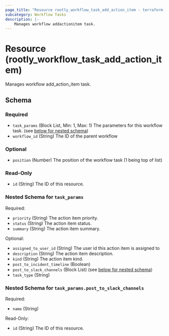```yaml
---
page_title: "Resource rootly_workflow_task_add_action_item - terraform-provider-rootly"
subcategory: Workflow Tasks
description: |-
    Manages workflow addactionitem task.
---
```


# Resource (rootly_workflow_task_add_action_item)

Manages workflow add_action_item task.

<!-- schema generated by tfplugindocs -->
## Schema

### Required

- `task_params` (Block List, Min: 1, Max: 1) The parameters for this workflow task. (see [below for nested schema](#nestedblock--task_params))
- `workflow_id` (String) The ID of the parent workflow

### Optional

- `position` (Number) The position of the workflow task (1 being top of list)

### Read-Only

- `id` (String) The ID of this resource.

<a id="nestedblock--task_params"></a>
### Nested Schema for `task_params`

Required:

- `priority` (String) The action item priority.
- `status` (String) The action item status.
- `summary` (String) The action item summary.

Optional:

- `assigned_to_user_id` (String) The user id this action item is assigned to
- `description` (String) The action item description.
- `kind` (String) The action item kind.
- `post_to_incident_timeline` (Boolean)
- `post_to_slack_channels` (Block List) (see [below for nested schema](#nestedblock--task_params--post_to_slack_channels))
- `task_type` (String)

<a id="nestedblock--task_params--post_to_slack_channels"></a>
### Nested Schema for `task_params.post_to_slack_channels`

Required:

- `name` (String)

Read-Only:

- `id` (String) The ID of this resource.
